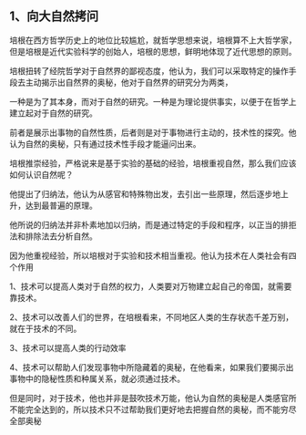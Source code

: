 <h2>1、向大自然拷问</h2><p data-pid="1MPO6ffa">培根在西方哲学历史上的地位比较尴尬，就哲学思想来说，培根算不上大哲学家，但是培根是近代实验科学的创始人，培根的思想，鲜明地体现了近代思想的原则。</p><p data-pid="TXwGNTeI">培根扭转了经院哲学对于自然界的鄙视态度，他认为，我们可以采取特定的操作手段去主动揭示出自然界的奥秘，他对于自然界的研究分为两类，</p><p data-pid="fNWdc_2_">一种是为了其本身，而对于自然的研究。一种是为理论提供事实，以便于在哲学上建立起对于自然的研究。</p><p data-pid="uPXdoVMw">前者是展示出事物的自然性质，后者则是对于事物进行主动的，技术性的探究。他认为自然的奥秘，只有通过技术性手段才能逼问出来。</p><p data-pid="dKNat7IF">培根推崇经验，严格说来是基于实验的基础的经验，培根重视自然，那么我们应该如何认识自然呢？</p><p data-pid="dcEI9G53">他提出了归纳法，他认为从感官和特殊物出发，去引出一些原理，然后逐步地上升，达到最普遍的原理。</p><p data-pid="TIbQpXAO">他所说的归纳法并非朴素地加以归纳，而是通过特定的手段和程序，以正当的排拒法和排除法去分析自然。</p><p data-pid="34YbdL75">因为他重视经验，所以培根对于实验和技术相当重视。他认为技术在人类社会有四个作用</p><p data-pid="XRocnAFR">1、技术可以提高人类对于自然的权力，人类要对万物建立起自己的帝国，就需要靠技术。</p><p data-pid="AbpWirGM">2、技术可以改善人们的世界，在培根看来，不同地区人类的生存状态千差万别，就在于技术的不同。</p><p data-pid="-fDTWWkh">3、技术可以提高人类的行动效率</p><p data-pid="5injG4J-">4、技术可以帮助人们发现事物中所隐藏着的奥秘，在他看来，如果我们要揭示出事物中的隐秘性质和种属关系，就必须通过技术。</p><p data-pid="jiLBqA2B">但是同时，对于技术，他也并非是鼓吹技术万能，他认为自然的奥秘是人类感官所不能完全达到的，所以技术只不过帮助我们更好地去把握自然的奥秘，而不能穷尽全部奥秘</p><p></p>